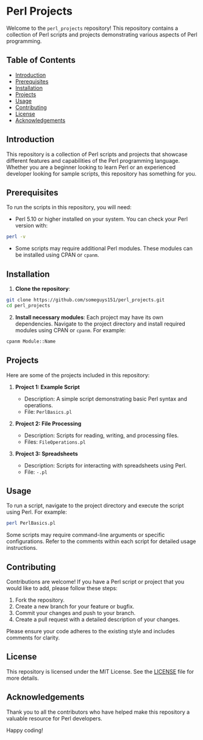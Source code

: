# Perl Projects

Welcome to the `perl_projects` repository! This repository contains a collection of Perl scripts and projects demonstrating various aspects of Perl programming.

## Table of Contents

- [Introduction](#introduction)
- [Prerequisites](#prerequisites)
- [Installation](#installation)
- [Projects](#projects)
- [Usage](#usage)
- [Contributing](#contributing)
- [License](#license)
- [Acknowledgements](#acknowledgements)

## Introduction

This repository is a collection of Perl scripts and projects that showcase different features and capabilities of the Perl programming language. Whether you are a beginner looking to learn Perl or an experienced developer looking for sample scripts, this repository has something for you.

## Prerequisites

To run the scripts in this repository, you will need:

- Perl 5.10 or higher installed on your system. You can check your Perl version with:

```sh
perl -v
```

- Some scripts may require additional Perl modules. These modules can be installed using CPAN or `cpanm`.

## Installation

1. **Clone the repository**:

```sh
git clone https://github.com/someguys151/perl_projects.git
cd perl_projects
```

2. **Install necessary modules**:
   Each project may have its own dependencies. Navigate to the project directory and install required modules using CPAN or `cpanm`. For example:

```sh
cpanm Module::Name
```

## Projects

Here are some of the projects included in this repository:

1. **Project 1: Example Script**
   - Description: A simple script demonstrating basic Perl syntax and operations.
   - File: `PerlBasics.pl`
   
2. **Project 2: File Processing**
   - Description: Scripts for reading, writing, and processing files.
   - Files: `FileOperations.pl`
   
3. **Project 3: Spreadsheets**
   - Description: Scripts for interacting with spreadsheets using Perl.
   - File: `-.pl`
   

## Usage

To run a script, navigate to the project directory and execute the script using Perl. For example:

```sh
perl PerlBasics.pl
```

Some scripts may require command-line arguments or specific configurations. Refer to the comments within each script for detailed usage instructions.

## Contributing

Contributions are welcome! If you have a Perl script or project that you would like to add, please follow these steps:

1. Fork the repository.
2. Create a new branch for your feature or bugfix.
3. Commit your changes and push to your branch.
4. Create a pull request with a detailed description of your changes.

Please ensure your code adheres to the existing style and includes comments for clarity.

## License

This repository is licensed under the MIT License. See the [LICENSE](LICENSE) file for more details.

## Acknowledgements

Thank you to all the contributors who have helped make this repository a valuable resource for Perl developers.

Happy coding!
